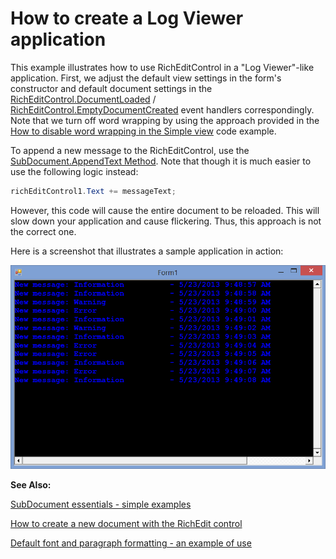 # How to create a Log Viewer application


<p>This example illustrates how to use RichEditControl in a "Log Viewer"-like application. First, we adjust the default view settings in the form's constructor and default document settings in the <a href="http://documentation.devexpress.com/#WindowsForms/DevExpressXtraRichEditRichEditControl_DocumentLoadedtopic">RichEditControl.DocumentLoaded</a> / <a href="http://documentation.devexpress.com/#WindowsForms/DevExpressXtraRichEditRichEditControl_EmptyDocumentCreatedtopic">RichEditControl.EmptyDocumentCreated</a> event handlers correspondingly. Note that we turn off word wrapping by using the approach provided in the <a href="https://www.devexpress.com/Support/Center/p/E3813">How to disable word wrapping in the Simple view</a> code example.</p><p></p><p>To append a new message to the RichEditControl, use the <a href="http://documentation.devexpress.com/#CoreLibraries/DevExpressXtraRichEditAPINativeSubDocument_AppendTexttopic">SubDocument.AppendText Method</a>. Note that though it is much easier to use the following logic instead:</p><p></p>

```cs
richEditControl1.Text += messageText;
```

<p></p><p>However, this code will cause the entire document to be reloaded. This will slow down your application and cause flickering. Thus, this approach is not the correct one.</p><p></p><p>Here is a screenshot that illustrates a sample application in action:</p><p></p><p><img src="https://raw.githubusercontent.com/DevExpress-Examples/how-to-create-a-log-viewer-application-e4683/11.1.12+/media/abc0f81d-10db-4fc5-aa3d-b58364e1f5d4.png"></p><p></p><p><strong>See Also:</strong></p><p><a href="https://www.devexpress.com/Support/Center/p/E2265">SubDocument essentials - simple examples</a></p><p><a href="https://www.devexpress.com/Support/Center/p/E1398">How to create a new document with the RichEdit control</a></p><p><a href="https://www.devexpress.com/Support/Center/p/E2757">Default font and paragraph formatting - an example of use</a></p>

<br/>


